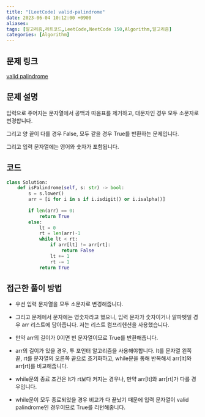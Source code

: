 ```yaml
---
title: "[LeetCode] valid-palindrome"
date: 2023-06-04 10:12:00 +0900
aliases: 
tags: [알고리즘,리트코드,LeetCode,NeetCode 150,Algorithm,알고리즘]
categories: [Algorithm]
---
```


## 문제 링크

[valid palindrome](https://leetcode.com/problems/valid-palindrome/)

## 문제 설명

입력으로 주어지는 문자열에서 공백과 따옴표를 제거하고, 대문자인 경우 모두 소문자로 변경합니다.

그리고 양 끝이 다를 경우 False, 모두 같을 경우 True를 반환하는 문제입니다.

그리고 입력 문자열에는 영어와 숫자가 포함됩니다.

## 코드

```python
class Solution:
    def isPalindrome(self, s: str) -> bool:
        s = s.lower()
        arr = [i for i in s if i.isdigit() or i.isalpha()]
        
        if len(arr) == 0:
            return True
        else:
            lt = 0
            rt = len(arr)-1
            while lt < rt:
                if arr[lt] != arr[rt]:
                    return False
                lt += 1
                rt -= 1
            return True
```

## 접근한 풀이 방법

- 우선 입력 문자열을 모두 소문자로 변경해줍니다.

- 그리고 문제에서 문자에는 영숫자라고 했으니, 입력 문자가 숫자이거나 알파벳일 경우 arr 리스트에 담아줍니다.
저는 리스트 컴프리헨션을 사용했습니다.

- 만약 arr의 길이가 0이면 빈 문자열이므로 True를 반환해줍니다.

- arr의 길이가 있을 경우, 투 포인터 알고리즘을 사용해야합니다. lt를 문자열 왼쪽 끝, rt를 문자열의 오른쪽 끝으로 초기화하고, while문을 통해 반복해서 arr[lt]와 arr[rt]를 비교해줍니다.

- while문의 종료 조건은 lt가 rt보다 커지는 경우나, 만약 arr[lt]와 arr[rt]가 다를 경우입니다.

- while문이 모두 종료되었을 경우 비교가 다 끝났기 때문에 입력 문자열이 valid palindrome인 경우이므로 True를 리턴해줍니다.





